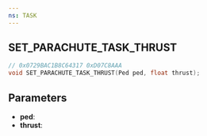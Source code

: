 ```yaml
---
ns: TASK
---
```

## SET_PARACHUTE_TASK_THRUST

```c
// 0x0729BAC1B8C64317 0xD07C8AAA
void SET_PARACHUTE_TASK_THRUST(Ped ped, float thrust);
```


## Parameters
* **ped**: 
* **thrust**: 

